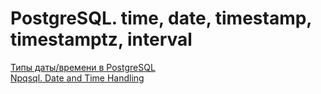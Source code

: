# PostgreSQL. time, date, timestamp, timestamptz, interval

[Типы даты/времени в PostgreSQL](https://postgrespro.ru/docs/postgrespro/15/datatype-datetime)  
[Npqsql. Date and Time Handling](https://www.npgsql.org/doc/types/datetime.html)


